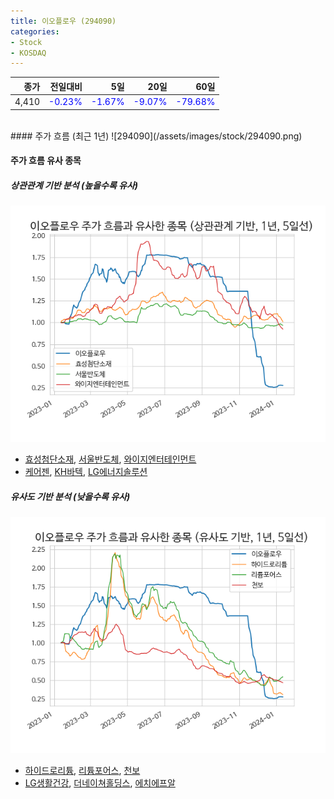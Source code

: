 ```yaml
---
title: 이오플로우 (294090)
categories:
- Stock
- KOSDAQ
---
```


|종가|전일대비|5일|20일|60일|
|---:|-------:|--:|---:|---:|
|4,410|<span style="color: blue">-0.23%</span>|<span style="color: blue">-1.67%</span>|<span style="color: blue">-9.07%</span>|<span style="color: blue">-79.68%</span>|

<!-- more -->
<br>
#### 주가 흐름 (최근 1년)
![294090](/assets/images/stock/294090.png)

#### 주가 흐름 유사 종목

##### 상관관계 기반 분석 (높을수록 유사)
![294090](/assets/images/stock/294090_corr.png)
- [효성첨단소재](/298050/), [서울반도체](/046890/), [와이지엔터테인먼트](/122870/)
- [케어젠](/214370/), [KH바텍](/060720/), [LG에너지솔루션](/373220/)

##### 유사도 기반 분석 (낮을수록 유사)	
![294090](/assets/images/stock/294090_sim.png)
- [하이드로리튬](/101670/), [리튬포어스](/073570/), [천보](/278280/)
- [LG생활건강](/051900/), [더네이쳐홀딩스](/298540/), [에치에프알](/230240/)
